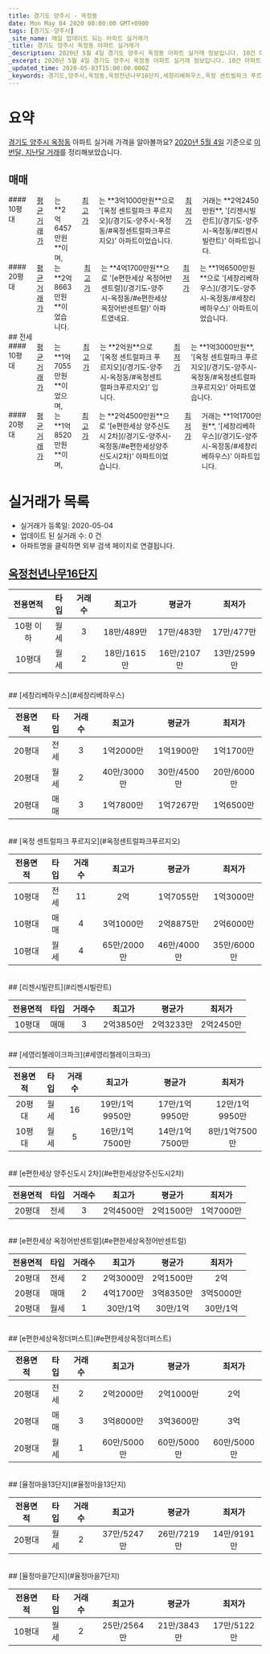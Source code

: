 ```yaml
---
title: 경기도 양주시 - 옥정동
date: Mon May 04 2020 00:00:00 GMT+0900
tags: [경기도-양주시]
_site_name: 매일 업데이트 되는 아파트 실거래가
_title: 경기도 양주시 옥정동 아파트 실거래가
_description: 2020년 5월 4일 경기도 양주시 옥정동 아파트 실거래 정보입니다. 10건 아파트 정보가 있습니다.
_excerpt: 2020년 5월 4일 경기도 양주시 옥정동 아파트 실거래 정보입니다. 10건 아파트 정보가 있습니다.
_updated_time: 2020-05-03T15:00:00.000Z
_keywords: 경기도,양주시,옥정동,옥정천년나무16단지,세창리베하우스,옥정 센트럴파크 푸르지오,리젠시빌란트,세영리첼레이크파크,e편한세상 양주신도시 2차,e편한세상 옥정어반센트럴,e편한세상옥정더퍼스트,율정마을13단지,율정마을7단지
---
```





# 요약
<ins>경기도 양주시 옥정동</ins> 아파트 실거래 가격을 알아볼까요? <ins>2020년 5월 4일</ins> 기준으로 <ins>이번달, 지난달 거래</ins>를 정리해보았습니다.

## 매매
<div class="container">
<div class="six columns" markdown="1">
#### 10평대
<ins>평균 거래가</ins>는 **2억6457만원**이며, <ins>최고가</ins>는 **3억1000만원**으로 '[옥정 센트럴파크 푸르지오](/경기도-양주시-옥정동/#옥정센트럴파크푸르지오)' 아파트이었습니다. <ins>최저가</ins> 거래는 **2억2450만원**, '[리젠시빌란트](/경기도-양주시-옥정동/#리젠시빌란트)' 아파트입니다.
</div>
<div class="six columns" markdown="1">
#### 20평대
<ins>평균 거래가</ins>는 **2억8663만원**이었습니다. <ins>최고가</ins>는 **4억1700만원**으로 '[e편한세상 옥정어반센트럴](/경기도-양주시-옥정동/#e편한세상옥정어반센트럴)' 아파트였네요. <ins>최저가</ins>는 **1억6500만원**으로 '[세창리베하우스](/경기도-양주시-옥정동/#세창리베하우스)' 아파트이었습니다.
</div>
</div>
## 전세
<div class="container">
<div class="six columns" markdown="1">
#### 10평대
<ins>평균 거래가</ins>는 **1억7055만원**이었으며, <ins>최고가</ins>는 **2억원**으로 '[옥정 센트럴파크 푸르지오](/경기도-양주시-옥정동/#옥정센트럴파크푸르지오)' 입니다. <ins>최저가</ins>는 **1억3000만원**, '[옥정 센트럴파크 푸르지오](/경기도-양주시-옥정동/#옥정센트럴파크푸르지오)' 아파트였습니다.
</div>
<div class="six columns" markdown="1">
#### 20평대
<ins>평균 거래가</ins>는 **1억8520만원**이며, <ins>최고가</ins>는 **2억4500만원**으로 '[e편한세상 양주신도시 2차](/경기도-양주시-옥정동/#e편한세상양주신도시2차)' 아파트이었습니다. <ins>최저가</ins> 거래는 **1억1700만원**, '[세창리베하우스](/경기도-양주시-옥정동/#세창리베하우스)' 아파트입니다.
</div>
</div>



# 실거래가 목록
- 실거래가 등록일: 2020-05-04
- 업데이트 된 실거래 수: 0 건
- 아파트명을 클릭하면 외부 검색 페이지로 연결됩니다.

## [옥정천년나무16단지](#옥정천년나무16단지)

|전용면적|타입|거래수|최고가|평균가|최저가|
|:---:|:---:|:---:|:---:|:---:|:---:|
|10평 이하|<span class="deal-type-3">월세</span>|3|18만/489만|17만/483만|17만/477만|
|10평대|<span class="deal-type-3">월세</span>|2|18만/1615만|16만/2107만|13만/2599만|

<br/>
## [세창리베하우스](#세창리베하우스)

|전용면적|타입|거래수|최고가|평균가|최저가|
|:---:|:---:|:---:|:---:|:---:|:---:|
|20평대|<span class="deal-type-2">전세</span>|3|1억2000만|1억1900만|1억1700만|
|20평대|<span class="deal-type-3">월세</span>|2|40만/3000만|30만/4500만|20만/6000만|
|20평대|<span class="deal-type-1">매매</span>|3|1억7800만|1억7267만|1억6500만|

<br/>
## [옥정 센트럴파크 푸르지오](#옥정센트럴파크푸르지오)

|전용면적|타입|거래수|최고가|평균가|최저가|
|:---:|:---:|:---:|:---:|:---:|:---:|
|10평대|<span class="deal-type-2">전세</span>|11|2억|1억7055만|1억3000만|
|10평대|<span class="deal-type-1">매매</span>|4|3억1000만|2억8875만|2억6000만|
|10평대|<span class="deal-type-3">월세</span>|4|65만/2000만|46만/4000만|35만/6000만|

<br/>
## [리젠시빌란트](#리젠시빌란트)

|전용면적|타입|거래수|최고가|평균가|최저가|
|:---:|:---:|:---:|:---:|:---:|:---:|
|10평대|<span class="deal-type-1">매매</span>|3|2억3850만|2억3233만|2억2450만|

<br/>
## [세영리첼레이크파크](#세영리첼레이크파크)

|전용면적|타입|거래수|최고가|평균가|최저가|
|:---:|:---:|:---:|:---:|:---:|:---:|
|20평대|<span class="deal-type-3">월세</span>|16|19만/1억9950만|17만/1억9950만|12만/1억9950만|
|10평대|<span class="deal-type-3">월세</span>|5|16만/1억7500만|14만/1억7500만|8만/1억7500만|

<br/>
## [e편한세상 양주신도시 2차](#e편한세상양주신도시2차)

|전용면적|타입|거래수|최고가|평균가|최저가|
|:---:|:---:|:---:|:---:|:---:|:---:|
|20평대|<span class="deal-type-2">전세</span>|3|2억4500만|2억1500만|1억7000만|

<br/>
## [e편한세상 옥정어반센트럴](#e편한세상옥정어반센트럴)

|전용면적|타입|거래수|최고가|평균가|최저가|
|:---:|:---:|:---:|:---:|:---:|:---:|
|20평대|<span class="deal-type-2">전세</span>|2|2억3000만|2억1500만|2억|
|20평대|<span class="deal-type-1">매매</span>|2|4억1700만|3억8350만|3억5000만|
|20평대|<span class="deal-type-3">월세</span>|1|30만/1억|30만/1억|30만/1억|

<br/>
## [e편한세상옥정더퍼스트](#e편한세상옥정더퍼스트)

|전용면적|타입|거래수|최고가|평균가|최저가|
|:---:|:---:|:---:|:---:|:---:|:---:|
|20평대|<span class="deal-type-2">전세</span>|2|2억2000만|2억1000만|2억|
|20평대|<span class="deal-type-1">매매</span>|3|3억8000만|3억3600만|3억|
|20평대|<span class="deal-type-3">월세</span>|1|60만/5000만|60만/5000만|60만/5000만|

<br/>
## [율정마을13단지](#율정마을13단지)

|전용면적|타입|거래수|최고가|평균가|최저가|
|:---:|:---:|:---:|:---:|:---:|:---:|
|20평대|<span class="deal-type-3">월세</span>|2|37만/5247만|26만/7219만|14만/9191만|

<br/>
## [율정마을7단지](#율정마을7단지)

|전용면적|타입|거래수|최고가|평균가|최저가|
|:---:|:---:|:---:|:---:|:---:|:---:|
|10평대|<span class="deal-type-3">월세</span>|2|25만/2564만|21만/3843만|17만/5122만|

<br/>



